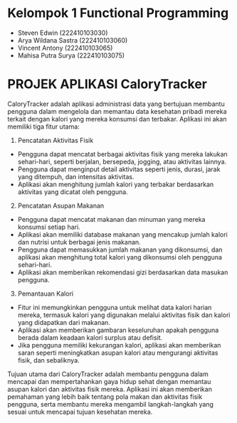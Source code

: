 # Kelompok 1 Functional Programming
- Steven Edwin		    	(222410103030)
- Arya Wildana Sastra		(222410103060)
- Vincent Antony 			(222410103065)
- Mahisa Putra Surya		(222410103075)
# PROJEK APLIKASI CaloryTracker
CaloryTracker adalah aplikasi administrasi data yang bertujuan membantu pengguna dalam mengelola dan memantau data kesehatan pribadi mereka terkait dengan kalori yang mereka konsumsi dan terbakar. Aplikasi ini akan memiliki tiga fitur utama:
1. Pencatatan Aktivitas Fisik
-	Pengguna dapat mencatat berbagai aktivitas fisik yang mereka lakukan sehari-hari, seperti berjalan, bersepeda, jogging, atau aktivitas lainnya.
-	Pengguna dapat menginput detail aktivitas seperti jenis, durasi, jarak yang ditempuh, dan intensitas aktivitas.
-	Aplikasi akan menghitung jumlah kalori yang terbakar berdasarkan aktivitas yang dicatat oleh pengguna.
2. Pencatatan Asupan Makanan
-	Pengguna dapat mencatat makanan dan minuman yang mereka konsumsi setiap hari.
-	Aplikasi akan memiliki database makanan yang mencakup jumlah kalori dan nutrisi untuk berbagai jenis makanan.
-	Pengguna dapat memasukkan jumlah makanan yang dikonsumsi, dan aplikasi akan menghitung total kalori yang dikonsumsi oleh pengguna sehari-hari.
-	Aplikasi akan memberikan rekomendasi gizi berdasarkan data masukan pengguna.
3. Pemantauan Kalori
-	Fitur ini memungkinkan pengguna untuk melihat data kalori harian mereka, termasuk kalori yang digunakan melalui aktivitas fisik dan kalori yang didapatkan dari makanan.
-	Aplikasi akan memberikan gambaran keseluruhan apakah pengguna berada dalam keadaan kalori surplus atau defisit.
-	Jika pengguna memiliki kekurangan kalori, aplikasi akan memberikan saran seperti meningkatkan asupan kalori atau mengurangi aktivitas fisik, dan sebaliknya.

Tujuan utama dari CaloryTracker adalah membantu pengguna dalam mencapai dan mempertahankan gaya hidup sehat dengan memantau asupan kalori dan aktivitas fisik mereka. Aplikasi ini akan memberikan pemahaman yang lebih baik tentang pola makan dan aktivitas fisik pengguna, serta membantu mereka mengambil langkah-langkah yang sesuai untuk mencapai tujuan kesehatan mereka.
